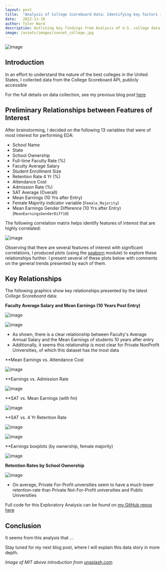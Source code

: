 ```yaml
---
layout: post
title:  "Analysis of College Scoreboard Data: Identifying key factors in Higher Education on student success"
date:   2022-11-18
author: Tyler Ward
description: Outlining key findings from Analysis of U.S. college data, this post helps us show what factors lead to high post grad earnings, student retention, gender equality in enrollment, and more!
image: /assets/images/sunset_college.jpg
---
```


![image](https://user-images.githubusercontent.com/112500643/202822552-6487e69e-c7df-4bbd-b62e-c098bf61fb74.png)

## Introduction

In an effort to understand the nature of the best colleges in the United States, I collected data from the College Scoreboard API, publicly accessible 


For the full details on data collection, see my previous blog post [here](https://runstats21.github.io/stat-386-projects/2022/10/17/webscraping-post.html)

## Preliminary Relationships between Features of Interest
After brainstorming, I decided on the following 13 variables that were of most interest for performing EDA:
* School Name
* State
* School Ownership
* Full-time Faculty Rate (%)
* Faculty Average Salary
* Student Enrollment Size
* Retention Rate 4 Yr (%)
* Attendance Cost
* Admission Rate (%)
* SAT Average (Overall)
* Mean Earnings (10 Yrs after Entry)
* Female Majority indicator variable (`Female_Majority`)
* Mean Earnings Gender Difference (10 Yrs after Entry) (`MeanEarningsGenderDiff10`)


The following correlation matrix helps identify features of interest that are highly correlated:

![image](https://user-images.githubusercontent.com/112500643/202818523-446f4156-446d-4481-af99-762322707ce3.png)

Observing that there are several features of interest with significant correlations, I produced plots (using the [seaborn](https://seaborn.pydata.org/) module) to explore these relationships further. I present several of these plots below with comments on the general trends presented by each of them.


## Key Relationships

The following graphics show key relationships presented by the latest *College Scoreboard* data:




**Faculty Average Salary and Mean Earnings (10 Years Post Entry)**

![image](https://user-images.githubusercontent.com/112500643/202822726-1694b4bd-ea7b-43a3-bda9-1283b8a01b41.png)


![image](https://user-images.githubusercontent.com/112500643/202822742-0456e77b-3445-4f80-a5a0-d539721233ae.png)


* As shown, there is a clear relationship between Faculty's Average Annual Salary and the Mean Earnings of students 10 years after entry
* Additionally, it seems this relationship is most clear for Private NonProfit Universities, of which this dataset has the most data




**Mean Earnings vs. Attendance Cost

![image](https://user-images.githubusercontent.com/112500643/202822869-187a1a31-5a78-4628-9bb0-2b50b98dae19.png)


**Earnings vs. Admission Rate

![image](https://user-images.githubusercontent.com/112500643/202822974-8419f85b-f893-4e64-8e1f-4c1b30e8f4ab.png)


**SAT vs. Mean Earnings (with fm)

![image](https://user-images.githubusercontent.com/112500643/202822810-c6914c1b-b24a-453f-842c-61beb078057b.png)


**SAT vs. 4 Yr Retention Rate

![image](https://user-images.githubusercontent.com/112500643/202822847-c57e23c1-8150-4d50-adeb-ee03738109b6.png)

![image](https://user-images.githubusercontent.com/112500643/202823349-a6c8ded8-fd76-4f43-b316-8c00b01d113d.png)



**Earnings boxplots (by ownership, female majority)

![image](https://user-images.githubusercontent.com/112500643/202823162-0768b8b3-97b2-4acf-8fb8-294f7372431b.png)



**Retention Rates by School Ownership**

![image](https://user-images.githubusercontent.com/112500643/202823289-da31968a-23ef-4a46-be42-7648a59defcb.png)


* On average, Private For-Profit unversities seem to have a much lower retention-rate than Private Not-For-Profit universities and Public Universities 


Full code for this Exploratory Analysis can be found on [my GitHub repos](https://github.com/runstats21/college-score-card-analysis) [here](https://github.com/runstats21/college-score-card-analysis/blob/main/CollegeScorecardEDA.ipynb)

## Conclusion

It seems from this analysis that ...

Stay tuned for my next blog post, where I will explain this data story in more depth.

*Image of MIT above introduction from* [unsplash.com](https://unsplash.com/s/photos/harvard)
